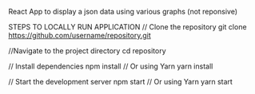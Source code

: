 React App to display a json data using various graphs (not reponsive)

STEPS TO LOCALLY RUN APPLICATION
// Clone the repository
git clone https://github.com/username/repository.git

//Navigate to the project directory
cd repository

// Install dependencies
npm install
// Or using Yarn
yarn install

// Start the development server
npm start
// Or using Yarn
yarn start
